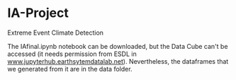 # IA-Project
Extreme Event Climate Detection

The IAfinal.ipynb notebook can be downloaded, but the Data Cube can't be accessed (it needs permission from ESDL in www.jupyterhub.earthsytemdatalab.net). Nevertheless, the dataframes that we generated from it are in the data folder.
